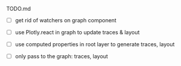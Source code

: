 TODO.md

- [ ] get rid of watchers on graph component
- [ ] use Plotly.react in graph to update traces & layout
- [ ] use computed properties in root layer to generate traces, layout
- [ ] only pass to the graph: traces, layout

